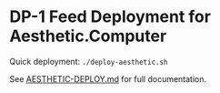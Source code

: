 # DP-1 Feed Deployment for Aesthetic.Computer

Quick deployment: `./deploy-aesthetic.sh`

See [AESTHETIC-DEPLOY.md](./AESTHETIC-DEPLOY.md) for full documentation.
